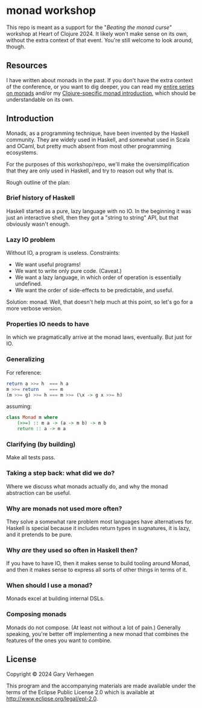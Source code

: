 # monad workshop

This repo is meant as a support for the "_Beating the monad curse_" workshop at
Heart of Clojure 2024. It likely won't make sense on its own, without the extra
context of that event. You're still welcome to look around, though.

## Resources

I have written about monads in the past. If you don't have the extra context of
the conference, or you want to dig deeper, you can read my [entire series on
monads][monads] and/or my [Clojure-specific monad introduction][clojure], which
should be understandable on its own.

[monads]: https://cuddly-octo-palm-tree.com/tags/monad-tutorial/
[clojure]: https://cuddly-octo-palm-tree.com/posts/2021-10-03-monads-clojure/

## Introduction

Monads, as a programming technique, have been invented by the Haskell
community. They are widely used in Haskell, and somewhat used in Scala and
OCaml, but pretty much absent from most other programming ecosystems.

For the purposes of this workshop/repo, we'll make the oversimplification that
they are only used in Haskell, and try to reason out why that is.

Rough outline of the plan:

### Brief history of Haskell

Haskell started as a pure, lazy language with no IO. In the beginning it was
just an interactive shell, then they got a "string to string" API, but that
obviously wasn't enough.

### Lazy IO problem

Without IO, a program is useless. Constraints:

- We want useful programs!
- We want to write only pure code. (Caveat.)
- We want a lazy language, in which order of operation is essentially undefined.
- We want the order of side-effects to be predictable, and useful.

Solution: monad. Well, that doesn't help much at this point, so let's go for a
more verbose version.

### Properties IO needs to have

In which we pragmatically arrive at the monad laws, eventually. But just for
IO.

### Generalizing

For reference:

```haskell
return a >>= h  === h a
m >>= return    === m
(m >>= g) >>= h === m >>= (\x -> g x >>= h)
```

assuming:

```haskell
class Monad m where
    (>>=) :: m a -> (a -> m b) -> m b
    return :: a -> m a
```

### Clarifying (by building)

Make all tests pass.

### Taking a step back: what did we do?

Where we discuss what monads actually do, and why the monad abstraction can be
useful.

### Why are monads not used more often?

They solve a somewhat rare problem most languages have alternatives for.
Haskell is special because it includes return types in sugnatures, it is lazy,
and it pretends to be pure.

### Why _are_ they used so often in Haskell then?

If you have to have IO, then it makes sense to build tooling around Monad, and
then it makes sense to express all sorts of other things in terms of it.

### When should I use a monad?

Monads excel at building internal DSLs.

### Composing monads

Monads do not compose. (At least not without a lot of pain.) Generally
speaking, you're better off implementing a new monad that combines the features
of the ones you want to combine.

## License

Copyright © 2024 Gary Verhaegen

This program and the accompanying materials are made available under the
terms of the Eclipse Public License 2.0 which is available at
http://www.eclipse.org/legal/epl-2.0.
